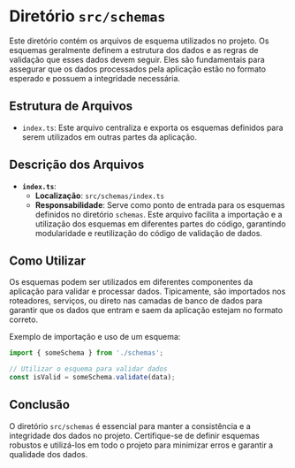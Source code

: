 # Diretório `src/schemas`

Este diretório contém os arquivos de esquema utilizados no projeto. Os esquemas geralmente definem a estrutura dos dados e as regras de validação que esses dados devem seguir. Eles são fundamentais para assegurar que os dados processados pela aplicação estão no formato esperado e possuem a integridade necessária.

## Estrutura de Arquivos

- `index.ts`: Este arquivo centraliza e exporta os esquemas definidos para serem utilizados em outras partes da aplicação.

## Descrição dos Arquivos

- **`index.ts`**:
  - **Localização**: `src/schemas/index.ts`
  - **Responsabilidade**: Serve como ponto de entrada para os esquemas definidos no diretório `schemas`. Este arquivo facilita a importação e a utilização dos esquemas em diferentes partes do código, garantindo modularidade e reutilização do código de validação de dados.

## Como Utilizar

Os esquemas podem ser utilizados em diferentes componentes da aplicação para validar e processar dados. Tipicamente, são importados nos roteadores, serviços, ou direto nas camadas de banco de dados para garantir que os dados que entram e saem da aplicação estejam no formato correto.

Exemplo de importação e uso de um esquema:

```typescript
import { someSchema } from './schemas';

// Utilizar o esquema para validar dados
const isValid = someSchema.validate(data);
```

## Conclusão

O diretório `src/schemas` é essencial para manter a consistência e a integridade dos dados no projeto. Certifique-se de definir esquemas robustos e utilizá-los em todo o projeto para minimizar erros e garantir a qualidade dos dados.